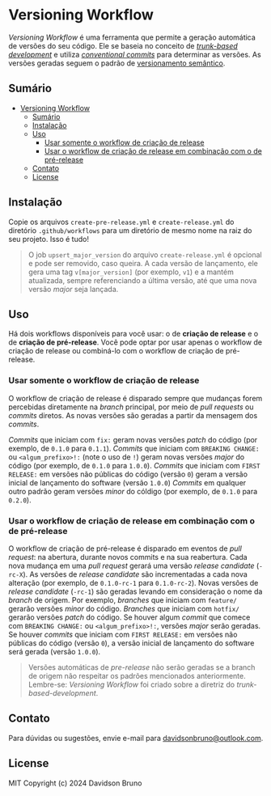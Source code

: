 # Versioning Workflow

_Versioning Workflow_ é uma ferramenta que permite a geração automática de versões do seu código. Ele se baseia no conceito de [_trunk-based development_](https://trunkbaseddevelopment.com/) e utiliza [_conventional commits_](https://www.conventionalcommits.org/en/v1.0.0/) para determinar as versões. As versões geradas seguem o padrão de [versionamento semântico](https://www.conventionalcommits.org/en/v1.0.0/).

## Sumário

- [Versioning Workflow](#versioning-workflow)
  - [Sumário](#sumário)
  - [Instalação](#instalação)
  - [Uso](#uso)
    - [Usar somente o workflow de criação de release](#usar-somente-o-workflow-de-criação-de-release)
    - [Usar o workflow de criação de release em combinação com o de pré-release](#usar-o-workflow-de-criação-de-release-em-combinação-com-o-de-pré-release)
  - [Contato](#contato)
  - [License](#license)

## Instalação

Copie os arquivos `create-pre-release.yml` e `create-release.yml` do diretório `.github/workflows` para um diretório de mesmo nome na raiz do seu projeto. Isso é tudo!

> O job `upsert_major_version` do arquivo `create-release.yml` é opcional e pode ser removido, caso queira. A cada versão de lançamento, ele gera uma tag `v[major_version]` (por exemplo, `v1`) e a mantém atualizada, sempre referenciando a última versão, até que uma nova versão _major_ seja lançada.

## Uso

Há dois workflows disponíveis para você usar: o de **criação de release** e o de **criação de pré-release**. Você pode optar por usar apenas o workflow de criação de release ou combiná-lo com o workflow de criação de pré-release.

### Usar somente o workflow de criação de release

O workflow de criação de release é disparado sempre que mudanças forem percebidas diretamente na _branch_ principal, por meio de _pull requests_ ou _commits_ diretos. As novas versões são geradas a partir da mensagem dos _commits_.

_Commits_ que iniciam com `fix:` geram novas versões _patch_ do código (por exemplo, de `0.1.0` para `0.1.1`). _Commits_ que iniciam com `BREAKING CHANGE:` ou `<algum_prefixo>!:` (note o uso de `!`) geram novas versões _major_ do código (por exemplo, de `0.1.0` para `1.0.0`). _Commits_ que iniciam com `FIRST RELEASE:` em versões não públicas do código (versão `0`) geram a versão inicial de lançamento do software (versão `1.0.0`) _Commits_ em qualquer outro padrão geram versões _minor_ do cóldigo (por exemplo, de `0.1.0` para `0.2.0`).

### Usar o workflow de criação de release em combinação com o de pré-release

O workflow de criação de pré-release é disparado em eventos de _pull request_: na abertura, durante novos commits e na sua reabertura. Cada nova mudança em uma _pull request_ gerará uma versão _release candidate_ (`-rc-X`). As versões de _release candidate_ são incrementadas a cada nova alteração (por exemplo, de `0.1.0-rc-1` para `0.1.0-rc-2`). Novas versões de _release candidate_ (`-rc-1`) são geradas levando em consideração o nome da _branch_ de origem. Por exemplo, _branches_ que iniciam com `feature/` gerarão versões _minor_ do código. _Branches_ que iniciam com `hotfix/` gerarão versões _patch_ do código. Se houver algum _commit_ que comece com `BREAKING CHANGE:` ou `<algum_prefixo>!:`, versões _major_ serão geradas. Se houver _commits_ que iniciam com `FIRST RELEASE:` em versões não públicas do código (versão `0`), a versão inicial de lançamento do software será gerada (versão `1.0.0`).

> Versões automáticas de _pre-release_ não serão geradas se a branch de origem não respeitar os padrões mencionados anteriormente. Lembre-se: _Versioning Workflow_ foi criado sobre a diretriz do _trunk-based-development_.

## Contato

Para dúvidas ou sugestões, envie e-mail para <davidsonbruno@outlook.com>.

## License

MIT Copyright (c) 2024 Davidson Bruno
